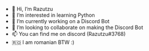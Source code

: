 - 👋 Hi, I’m Razutzu
- 👀 I’m interested in learning Python
- 🌱 I’m currently working on a Discord Bot
- 👥 I’m looking to collaborate on making the Discord Bot
- 📫 You can find me on discord (Razutzu#3768)
- 🇷🇴 I am romanian BTW :)

<!---
Razergy93/Razergy93 is a ✨ special ✨ repository because its `README.md` (this file) appears on your GitHub profile.
You can click the Preview link to take a look at your changes.
--->
